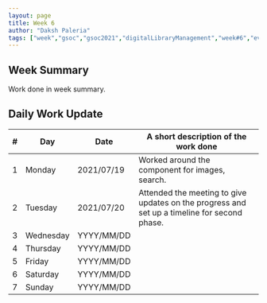 ```yaml
---
layout: page
title: Week 6
author: "Daksh Paleria"
tags: ["week","gsoc","gsoc2021","digitalLibraryManagement","week#6","eval#2"]
---
```


## Week Summary

 
Work done in week summary.

## Daily Work Update

|\#|Day|Date|A short description of the work done|  
|---	|---	|---	|---	|  
|1   	| Monday 	|   2021/07/19	| Worked around the component for images, search. |  
|2   	| Tuesday  	|   2021/07/20	| Attended the meeting to give updates on the progress and set up a timeline for second phase.	|  
|3   	| Wednesday  	|  YYYY/MM/DD 	| |  
|4   	| Thursday  	|   YYYY/MM/DD	|  |  
|5   	| Friday  	|   YYYY/MM/DD	|  |  
|6   	| Saturday  	|   YYYY/MM/DD	| 	|  
|7   	| Sunday  	|   YYYY/MM/DD	|  |  
